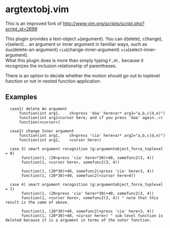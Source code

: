 # argtextobj.vim

This is an improved fork of http://www.vim.org/scripts/script.php?script_id=2699

This plugin provides a text-object `a`(argument).
You can d(elete), c(hange), v(select)... an argument or inner argument in familiar ways,
such as `daa`(delete-an-argument) `cia`(change-inner-argument) `via`(select-inner-argument).  
What this plugin does is more than simply typing `F,dt,` because it recognizes the inclusion relationship of parentheses.

There is an option to decide whether the motion should go out to toplevel function or not in nested function application.

## Examples
```
  case1) delete An argument
      function(int arg1,    ch<press 'daa' here>ar* arg2="a,b,c(d,e)")
      function(int arg1<cursor here; and if you press 'daa' again..>)
      function(<cursor>)

  case2) change Inner argument
      function(int arg1,    ch<press 'cia' here>ar* arg2="a,b,c(d,e)")
      function(int arg1,    <cursor here>)
      
  case 3) smart argument recognition (g:argumentobject_force_toplevel = 0)
       function(1, (20<press 'cia' here>*30)+40, somefunc2(3, 4))
       function(1, <cursor here>, somefunc2(3, 4))
       
       function(1, (20*30)+40, somefunc2(<press 'cia' here>3, 4))
       function(1, (20*30)+40, somefunc2(<cursor here>4))

  case 4) smart argument recognition (g:argumentobject_force_toplevel = 1)
       function(1, (20<press 'cia' here>*30)+40, somefunc2(3, 4))
       function(1, <cursor here>, somefunc2(3, 4)) " note that this result is the same of above.
       
       function(1, (20*30)+40, somefunc2(<press 'cia' here>3, 4))
       function(1, (20*30)+40, <cursor here>) " sub-level function is deleted because it is a argument in terms of the outer function.
```

